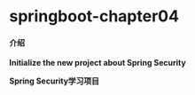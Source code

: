 # springboot-chapter04

#### 介绍
**Initialize the new project about Spring Security**

**Spring Security学习项目**
